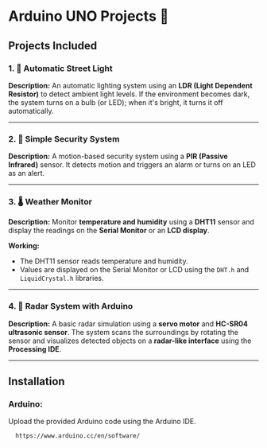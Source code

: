 # Arduino UNO Projects 🚀


##  Projects Included

### 1. 🌙 Automatic Street Light

**Description:**
An automatic lighting system using an **LDR (Light Dependent Resistor)** to detect ambient light levels. If the environment becomes dark, the system turns on a bulb (or LED); when it's bright, it turns it off automatically.

---

### 2. 🔐 Simple Security System

**Description:**
A motion-based security system using a **PIR (Passive Infrared)** sensor. It detects motion and triggers an alarm or turns on an LED as an alert.

---

### 3. 🌡️ Weather Monitor

**Description:**
Monitor **temperature and humidity** using a **DHT11** sensor and display the readings on the **Serial Monitor** or an **LCD display**.

**Working:**
- The DHT11 sensor reads temperature and humidity.
- Values are displayed on the Serial Monitor or LCD using the `DHT.h` and `LiquidCrystal.h` libraries.

---

### 4. 📡 Radar System with Arduino

**Description:**
A basic radar simulation using a **servo motor** and **HC-SR04 ultrasonic sensor**. The system scans the surroundings by rotating the sensor and visualizes detected objects on a **radar-like interface** using the **Processing IDE**.


---
## Installation

### Arduino:
Upload the provided Arduino code using the Arduino IDE.

```bash
  https://www.arduino.cc/en/software/
```
    
